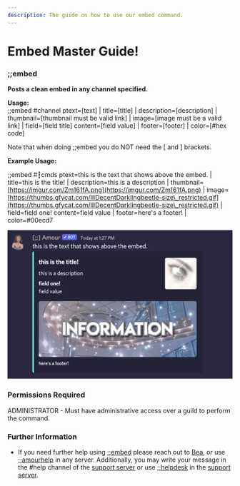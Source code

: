 ```yaml
---
description: The guide on how to use our embed command.
---
```


# Embed Master Guide!

### ;;embed

**Posts a clean embed in any channel specified.**

**Usage:** \
;;embed #channel ptext=\[text] | title=\[title] | description=\[description] | thumbnail=[\[](https://imgur.com/Zm161fA.png)thumbnail must be valid link] | image=[\[](https://thumbs.gfycat.com/IllDecentDarklingbeetle-size\_restricted.gif)image must be a valid link] | field=\[field title] content=\[field value] | footer=\[footer] | color=\[#hex code]

Note that when doing ;;embed you do NOT need the \[ and ] brackets.&#x20;

**Example Usage:**

;;embed #┇cmds ptext=this is the text that shows above the embed. | title=this is the title! | description=this is a description | thumbnail=[https://imgur.com/Zm161fA.png](https://imgur.com/Zm161fA.png) | image=[https://thumbs.gfycat.com/IllDecentDarklingbeetle-size\_restricted.gif](https://thumbs.gfycat.com/IllDecentDarklingbeetle-size\_restricted.gif) | field=field one! content=field value | footer=here's a footer! | color=#00ecd7

![](<../.gitbook/assets/Screen Shot 2022-01-30 at 1.27.43 PM.png>)

### Permissions Required

ADMINISTRATOR - Must have administrative access over a guild to perform the command.

### Further Information

* If you need further help using [;;embed](embed-master-guide.md#embed) please reach out to [Bea](../done.md#contact-information), or use [;;amourhelp](../info/infocmds.md#amourhelp) in any server. Additionally, you may write your message in the #help channel of the [support server](https://discord.gg/g4p6UMj) or use [;;helpdesk](../info/infocmds.md#helpdesk) in the [support server](https://discord.gg/g4p6UMj).
